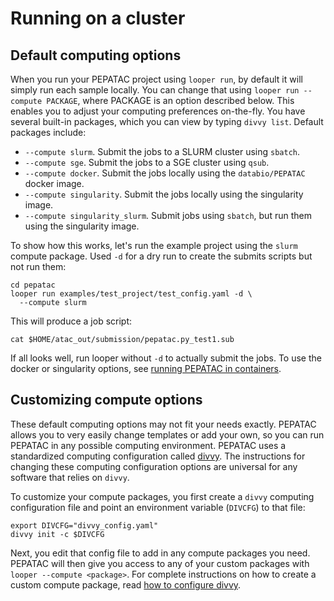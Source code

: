 # Running on a cluster

## Default computing options

When you run your PEPATAC project using `looper run`, by default it will simply run each sample locally. You can change that using `looper run --compute PACKAGE`, where PACKAGE is an option described below. This enables you to adjust your computing preferences on-the-fly. You have several built-in packages, which you can view by typing `divvy list`. Default packages include:

- `--compute slurm`. Submit the jobs to a SLURM cluster using `sbatch`.
- `--compute sge`. Submit the jobs to a SGE cluster using `qsub`.
- `--compute docker`. Submit the jobs locally using the `databio/PEPATAC` docker image.
- `--compute singularity`. Submit the jobs locally using the singularity image.
- `--compute singularity_slurm`. Submit jobs using `sbatch`, but run them using the singularity image.

To show how this works, let's run the example project using the `slurm` compute package. Used `-d` for a dry run to create the submits scripts but not run them:

```console
cd pepatac
looper run examples/test_project/test_config.yaml -d \
  --compute slurm
```

This will produce a job script:

```console
cat $HOME/atac_out/submission/pepatac.py_test1.sub
```

If all looks well, run looper without `-d` to actually submit the jobs. To use the docker or singularity options, see [running PEPATAC in containers](container.md). 

## Customizing compute options

These default computing options may not fit your needs exactly. PEPATAC allows you to very easily change templates or add your own, so you can run PEPATAC in any possible computing environment. PEPATAC uses a standardized computing configuration called [divvy](https://divvy.databio.org). The instructions for changing these computing configuration options are universal for any software that relies on `divvy`. 

To customize your compute packages, you first create a `divvy` computing configuration file and point an environment variable (`DIVCFG`) to that file:

```console
export DIVCFG="divvy_config.yaml"
divvy init -c $DIVCFG
```

Next, you edit that config file to add in any compute packages you need. PEPATAC will then give you  access to any of your custom packages with `looper --compute <package>`. For complete instructions on how to create a custom compute package, read [how to configure divvy](https://divvy.databio.org/en/latest/configuration/). 
